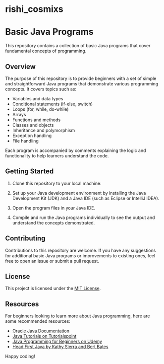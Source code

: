 # rishi_cosmixs
# Basic Java Programs

This repository contains a collection of basic Java programs that cover fundamental concepts of programming.

## Overview

The purpose of this repository is to provide beginners with a set of simple and straightforward Java programs that demonstrate various programming concepts. It covers topics such as:

- Variables and data types
- Conditional statements (if-else, switch)
- Loops (for, while, do-while)
- Arrays
- Functions and methods
- Classes and objects
- Inheritance and polymorphism
- Exception handling
- File handling

Each program is accompanied by comments explaining the logic and functionality to help learners understand the code.

## Getting Started

1. Clone this repository to your local machine:
  
2. Set up your Java development environment by installing the Java Development Kit (JDK) and a Java IDE (such as Eclipse or IntelliJ IDEA).

3. Open the program files in your Java IDE.

4. Compile and run the Java programs individually to see the output and understand the concepts demonstrated.

## Contributing

Contributions to this repository are welcome. If you have any suggestions for additional basic Java programs or improvements to existing ones, feel free to open an issue or submit a pull request.

## License

This project is licensed under the [MIT License](LICENSE).

## Resources

For beginners looking to learn more about Java programming, here are some recommended resources:

- [Oracle Java Documentation](https://docs.oracle.com/en/java/)
- [Java Tutorials on Tutorialspoint](https://www.tutorialspoint.com/java/index.htm)
- [Java Programming for Beginners on Udemy](https://www.udemy.com/course/java-programming-complete-beginner-to-advanced/)
- [Head First Java by Kathy Sierra and Bert Bates](https://www.amazon.com/Head-First-Java-Kathy-Sierra/dp/0596009208)

Happy coding!
